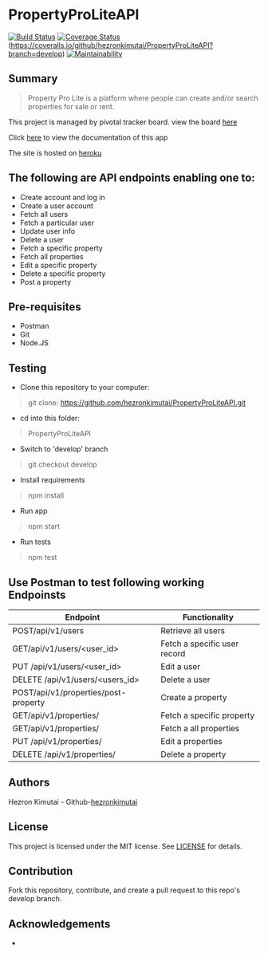 # PropertyProLiteAPI


[![Build Status](https://travis-ci.org/hezronkimutai/PropertyProLiteAPI.svg?branch=develop)](https://travis-ci.org/hezronkimutai/PropertyProLiteAPI)
[![Coverage Status](https://coveralls.io/repos/github/hezronkimutai/PropertyProLiteAPI/badge.svg?branch=develop)](https://coveralls.io/github/hezronkimutai/PropertyProLiteAPI?branch=develop)(https://coveralls.io/github/hezronkimutai/PropertyProLiteAPI?branch=develop)
[![Maintainability](https://api.codeclimate.com/v1/badges/d0283da8d4ee903d7c3e/maintainability)](https://codeclimate.com/github/hezronkimutai/PropertyProLiteAPI/maintainability)


## Summary

>Property Pro Lite is a platform where people can create and/or search properties for sale or rent.

This project is managed by pivotal tracker board. view the board [here](https://www.pivotaltracker.com/n/projects/2353827)

Click [here](https://hezzie.docs.apiary.io/) to view the documentation of this app

The site is hosted on [heroku](https://propertyproliteapi.herokuapp.com/)

## The following are API endpoints enabling one to:
  -  Create account and log in
  -  Create a user account
  -  Fetch all users
  -  Fetch a particular user
  -  Update user info
  -  Delete a user
  -  Fetch a specific property
  -  Fetch all properties
  -  Edit a specific property
  -  Delete a specific property
  -  Post a property


## Pre-requisites
  -  Postman
  -  Git
  -  Node.JS

## Testing

  -  Clone this repository to your computer:

>git clone: https://github.com/hezronkimutai/PropertyProLiteAPI.git

  -  cd into this folder:

>PropertyProLiteAPI

  -  Switch to 'develop' branch

>git checkout develop

  -  Install requirements

>npm install

  -  Run app

>npm start

  - Run tests

>npm test

## Use Postman to test following working Endpoinsts


| Endpoint  | Functionality |
| -------------------- | -------------------- |
| POST/api/v1/users  | Retrieve all users  |
| GET/api/v1/users/<user_id>  | Fetch a specific user record  |
| PUT /api/v1/users/<user_id>  | Edit a user  |
| DELETE /api/v1/users/<users_id>  | Delete a user  |
| POST/api/v1/properties/post-property  | Create a property  |
| GET/api/v1/properties/<id>  | Fetch a specific property  |
| GET/api/v1/properties/  | Fetch a all properties  |
| PUT /api/v1/properties/<id>  | Edit a properties  |
| DELETE /api/v1/properties/<id>  | Delete a property  |


## Authors
Hezron Kimutai - Github-[hezronkimutai](https://github.com/hezronkimutai)

## License

This project is licensed under the MIT license. See [LICENSE](https://github.com/hezronkimutai/PropertyProLiteAPI/blob/develop/LICENSE) for details.

## Contribution

Fork this repository, contribute, and create a pull request to this repo's develop branch.

## Acknowledgements

  -  
